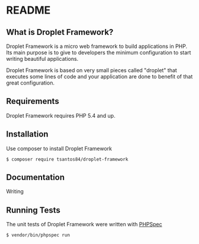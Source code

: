 README
======

What is Droplet Framework?
--------------------------

Droplet Framework is a micro web framework to build applications in PHP.
Its main purpose is to give to developers the minimum configuration to
start writing beautiful applications.

Droplet Framework is based on very small pieces called "droplet" that
executes some lines of code and your application are done to benefit of
that great configuration.

Requirements
------------

Droplet Framework requires PHP 5.4 and up.

Installation
------------

Use composer to install Droplet Framework

    $ composer require tsantos84/droplet-framework

Documentation
-------------

Writing

Running Tests
----------------------

The unit tests of Droplet Framework were written with [PHPSpec][1]

    $ vendor/bin/phpspec run

[1]: http://www.phpspec.net/en/latest/